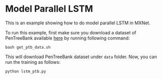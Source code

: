 Model Parallel LSTM
===================

This is an example showing how to do model parallel LSTM in MXNet.

To run this example, first make sure you download a dataset of PenTreeBank available
[here](https://raw.githubusercontent.com/dmlc/web-data/master/mxnet/ptb/) by running following command:

`bash get_ptb_data.sh`

This will download PenTreeBank dataset under `data` folder. Now, you can run the training as follows:

`python lstm_ptb.py`
